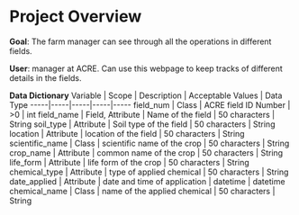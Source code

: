 # Project Overview

**Goal**: The farm manager can see through all the operations in different fields.

**User**: manager at ACRE.
Can use this webpage to keep tracks of different details in the fields.

**Data Dictionary**
Variable | Scope | Description | Acceptable Values | Data Type
-----|-----|-----|-----|-----
field_num | Class | ACRE field ID Number | >0 | int
field_name | Field, Attribute | Name of the field | 50 characters | String
soil_type | Attribute | Soil type of the field | 50 characters | String
location | Attribute | location of the field | 50 characters | String
scientific_name | Class | scientific name of the crop | 50 characters | String
crop_name | Attribute | common name of the crop | 50 characters | String
life_form | Attribute | life form of the crop | 50 characters | String
chemical_type | Attribute | type of applied chemical | 50 characters | String
date_applied | Attribute | date and time of application | datetime | datetime
chemical_name | Class | name of the applied chemical | 50 characters | String
